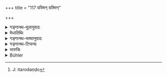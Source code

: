 +++
title = "117 यस्मिन् यस्मिन्"

+++

<details><summary>गङ्गानथ-मूलानुवादः</summary>

In whatever suit false evidence should have been given, the effect of that shall cease, and what has been done shall be undone.—(117)
</details>

<details><summary>मेधातिथिः</summary>

**यस्मिन्** व्यवहारे **कूटसाक्षिभिर्** व्यवहारः **कृतः** स्यात् स **निवर्तयितव्यः** । **कृतं चाप्य् अकृतं भवेत्** । गृहीतधनो ऽप्य् उत्तमर्णः प्रतिपाद्यितव्यः, इतरदण्डो[^१२९] गृहीतो ऽपि त्याज्यः । वाङ्मात्रेण "जितस् त्वम् असि" इति निश्चिते कार्यं निवर्तते इत्य् उच्यते । दण्डपर्यन्तं कृतम् अपीति विशेषः । वीप्सा श्लोकपूरणायाम् ॥ ८.११७ ॥


[^१२९]:
     J: itarodaṇḍo
</details>

<details><summary>गङ्गानथ-भाष्यानुवादः</summary>

In a suit where a decision should have been taken on the strength of lying witnesses,—that decision shall be reversed.

‘*What is done shall be undone i.e*., even though the creditor may have received the amount of debt claimed, he should be made to refund it; and the debtor shall be excused the fine that may have been imposed upon him. In a case where the victory was merely verbal, the verdict being simply ‘you are defeated,’—the same shall be declared to be reversed.

The decision, carried into effect, even to the realisation of the fine,—is what is said to be ‘*done*’; and this ‘*shall cease*’, ‘*become undone*’; the repetition of the same idea serving the purpose of filling up the metre.—(117)
</details>

<details><summary>गङ्गानथ-टिप्पन्यः</summary>

This verse is quoted in *Mitākṣarā* (on 2.77), to the effect that even
though the case may have been decided, yet if, even subsequently it is
found out that the witnesses had deposed falsely,—the decision should be
upset;—in *Smṛtisāroddhāra* (p. 337);—in *Kṛtyakalpataru* (p. 65a);—and
in *Vīramitrodaya* (Vyavahāra, 39b).
</details>

<details><summary>भारुचिः</summary>

अर्धसमाप्ते निवर्तनम्, दण्डान्ते ऽपि कृते **अकृतं भवेत्** । एवं च सति पुनस् तत् परीक्ष्यं निवृत्तिवचनात् । तच् च पुनः —
</details>

<details><summary>Bühler</summary>

117	Whenever false evidence has been given in any suit, let the (judge) reverse the judgment, and whatever has been done must be (considered as) undone.
</details>
